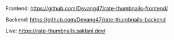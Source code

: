 Frontend: https://github.com/Devang47/rate-thumbnails-frontend/

Backend: https://github.com/Devang47/rate-thumbnails-backend

Live: https://rate-thumbnails.saklani.dev/
